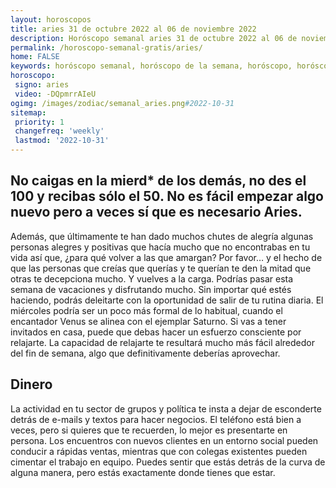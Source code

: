 ```yaml
---
layout: horoscopos
title: aries 31 de octubre 2022 al 06 de noviembre 2022 
description: Horóscopo semanal aries 31 de octubre 2022 al 06 de noviembre 2022. No caigas en la mierd* de los demás, no des el 100 y recibas sólo el 50. No es fácil empezar algo nuevo pero a veces sí que es necesario Aries.
permalink: /horoscopo-semanal-gratis/aries/
home: FALSE
keywords: horóscopo semanal, horóscopo de la semana, horóscopo, horóscopo gratis,horóscopos, horóscopo esperanza gracia, horoscopos aries la semana, horóscopos gratis, Tarot, Astrologia, Zodíaco, aries, horoscopo gratis, semanal
horoscopo:
 signo: aries
 video: -DQpmrrAIeU
ogimg: /images/zodiac/semanal_aries.png#2022-10-31
sitemap:
 priority: 1
 changefreq: 'weekly'
 lastmod: '2022-10-31'
---
```




## No caigas en la mierd* de los demás, no des el 100 y recibas sólo el 50. No es fácil empezar algo nuevo pero a veces sí que es necesario Aries.

Además, que últimamente te han dado muchos chutes de alegría algunas personas alegres y positivas que hacía mucho que no encontrabas en tu vida así que, ¿para qué volver a las que amargan? Por favor… 
 y el hecho de que las personas que creías que querías y te querían te den la mitad que otras te decepciona mucho. Y vuelves a la carga.
Podrías pasar esta semana de vacaciones y disfrutando mucho. Sin importar qué estés haciendo, podrás deleitarte con la oportunidad de salir de tu rutina diaria. El miércoles podría ser un poco más formal de lo habitual, cuando el encantador Venus se alinea con el ejemplar Saturno. Si vas a tener invitados en casa, puede que debas hacer un esfuerzo consciente por relajarte. La capacidad de relajarte te resultará mucho más fácil alrededor del fin de semana, algo que definitivamente deberías aprovechar.

## Dinero

La actividad en tu sector de grupos y política te insta a dejar de esconderte detrás de e-mails y textos para hacer negocios. El teléfono está bien a veces, pero si quieres que te recuerden, lo mejor es presentarte en persona. Los encuentros con nuevos clientes en un entorno social pueden conducir a rápidas ventas, mientras que con colegas existentes pueden cimentar el trabajo en equipo. Puedes sentir que estás detrás de la curva de alguna manera, pero estás exactamente donde tienes que estar.